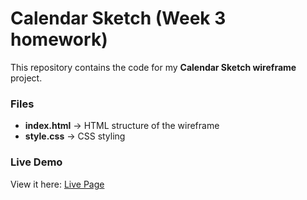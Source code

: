 # Calendar Sketch (Week 3 homework)

This repository contains the code for my **Calendar Sketch wireframe** project.

### Files
- **index.html** → HTML structure of the wireframe
- **style.css** → CSS styling

### Live Demo
View it here: [Live Page](https://irene23311.github.io/FEW-repo/)


